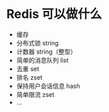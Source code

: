 # Redis 可以做什么

- 缓存
- 分布式锁 string
- 计数器 string（整型）
- 简单的消息队列 list
- 去重 set
- 排名 zset
- 保持用户会话信息 hash
- 简单限流 zset
- ...